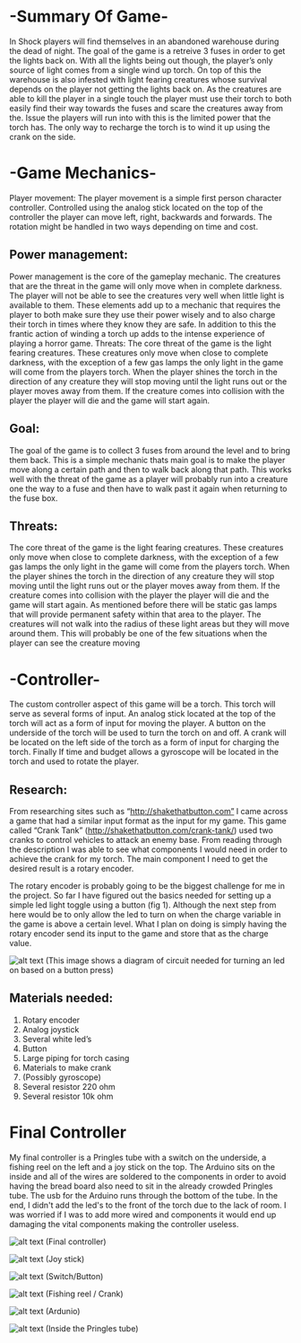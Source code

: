 # -Summary Of Game-
In Shock players will find themselves in an abandoned warehouse during the dead of night. The goal of the game is a retreive 3 fuses in order to get the lights back on. With all the lights being out though, the player’s only source of light comes from a single wind up torch. On top of this the warehouse is also infested with light fearing creatures whose survival depends on the player not getting the lights back on. As the creatures are able to kill the player in a single touch the player must use their torch to both easily find their way towards the fuses and scare the creatures away from the. Issue the players will run into with this is the limited power that the torch has. The only way to recharge the torch is to wind it up using the crank on the side.
# -Game Mechanics-
Player movement:
The player movement is a simple first person character controller. Controlled using the analog stick located on the top of the controller the player can move left, right, backwards and forwards. The rotation might be handled in two ways depending on time and cost.
## Power management:
Power management is the core of the gameplay mechanic. The creatures that are the threat in the game will only move when in complete darkness. The player will not be able to see the creatures very well when little light is available to them. These elements add up to a mechanic that requires the player to both make sure they use their power wisely and to also charge their torch in times where they know they are safe. In addition to this the frantic action of winding a torch up adds to the intense experience of playing a horror game. Threats: The core threat of the game is the light fearing creatures. These creatures only move when close to complete darkness, with the exception of a few gas lamps the only light in the game will come from the players torch. When the player shines the torch in the direction of any creature they will stop moving until the light runs out or the player moves away from them. If the creature comes into collision with the player the player will die and the game will start again.
## Goal:
The goal of the game is to collect 3 fuses from around the level and to bring them back. This is a simple mechanic thats main goal is to make the player move along a certain path and then to walk back along that path. This works well with the threat of the game as a player will probably run into a creature one the way to a fuse and then have to walk past it again when returning to the fuse box.

## Threats:
The core threat of the game is the light fearing creatures. These creatures only move when close to complete darkness, with the exception of a few gas lamps the only light in the game will come from the players torch. When the player shines the torch in the direction of any creature they will stop moving until the light runs out or the player moves away from them.
If the creature comes into collision with the player the player will die and the game will start again. As mentioned before there will be static gas lamps that will provide permanent safety within that area to the player. The creatures will not walk into the radius of these light areas but they will move around them. This will probably be one of the few situations when the player can see the creature moving

# -Controller-
The custom controller aspect of this game will be a torch. This torch will serve as several forms of input. An analog stick located at the top of the torch will act as a form of input for moving the player. A button on the underside of the torch will be used to turn the torch on and off. A crank will be located on the left side of the torch as a form of input for charging the torch. Finally If time and budget allows a gyroscope will be located in the torch and used to rotate the player.

## Research:
From researching sites such as “http://shakethatbutton.com” I came across a game that had a similar input format as the input for my game. This game called “Crank Tank” (http://shakethatbutton.com/crank-tank/) used two cranks to control vehicles to attack an enemy base. From reading through the description I was able to see what components I would need in order to achieve the crank for my torch. The main component I need to get the desired result is a rotary encoder.

The rotary encoder is probably going to be the biggest challenge for me in the project. So far I have figured out the basics needed for setting up a simple led light toggle using a button (fig 1). Although the next step from here would be to only allow the led to turn on when the charge variable in the game is above a certain level.
What I plan on doing is simply having the rotary encoder send its input to the game and store that as the charge value. 

![alt text](https://i.gyazo.com/388951acfa3536296f71337bc98fabe8.png)
(This image shows a diagram of circuit needed for turning an led on based on a button press)

## Materials needed:
1. Rotary encoder
2. Analog joystick
3. Several white led’s
4. Button
5. Large piping for torch casing
6. Materials to make crank
7. (Possibly gyroscope)
8. Several resistor 220 ohm
9. Several resistor 10k ohm

# Final Controller
My final controller is a Pringles tube with a switch on the underside, a fishing reel on the left and a joy stick on the top. The Arduino sits on the inside and all of the wires are soldered to the components in order to avoid having the bread board also need to sit in the already crowded Pringles tube. 
The usb for the Arduino runs through the bottom of the tube. In the end, I didn't add the led's to the front of the torch due to the lack of room. I was worried if I was to add more wired and components it would end up damaging the vital components making the controller useless. 

![alt text](https://gyazo.com/864ccf3f08dcbb4bc1dcd67864f262f7.png)
(Final controller)

![alt text](https://gyazo.com/bb2b658978eb5b88061d076cea76b813.png)
(Joy stick)

![alt text](https://gyazo.com/cfb3a0005b6e3b300bab8c6c27daa1bc.png)
(Switch/Button)

![alt text](https://gyazo.com/a85e125c5fb2de6ba1f90919fe84310b.png)
(Fishing reel / Crank)

![alt text](https://gyazo.com/f759d6547f41eb60aa3c7a3d43d7af55.png)
(Ardunio)

![alt text](https://gyazo.com/df33f0ca5eda8272d11b5c535c564a68.png)
(Inside the Pringles tube)
